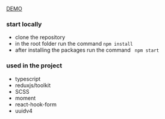 [DEMO](https://oleksandrhrachov.github.io/holy-water-calendar/)

### start locally
- clone the repository
- in the root folder run the command `npm install`
- after installing the packages run the command ` npm start`

### used in the project
- typescript
- reduxjs/toolkit
- SCSS
- moment
- react-hook-form
- uuidv4

